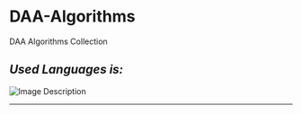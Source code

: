 # DAA-Algorithms
DAA Algorithms Collection

## _Used Languages is:_

![Image Description](https://www.oracle.com/a/ocom/img/cb71-java-logo.png)
___
